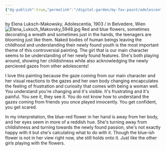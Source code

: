 ```yaml
---
{"dg-publish":true,"permalink":"/digital-garden/my-fav-paint/adolescentia/"}
---
```


by Elena Luksch-Makowsky, Adolescentia, 1903 / in Belvedere, Wien
![Elena_Luksch_Makovsky_5948.jpg](/img/user/Elena_Luksch_Makovsky_5948.jpg)
Red and blue flowers, sometimes decorating a wreath and sometimes just in the hands, the teenagers are blooming just like them. Naked bodies of human beings leaving the childhood and understanding their newly found youth is the most important theme of this controversial painting. The girl that is our main character seems to be understanding of her newly found features. She's both playing around, showing her childishness while also acknowledging the newly percieved gazes from other adolescents! 

I love this painting because the gaze coming from our main character and her visual reactions to the gazes and her own body changing encapculates the feeling of frustration and curiosity that comes with being a woman well.  You understand you're changing and it's visible. It's frustrating and it's painful. You see it, they see it. You do not know how to understand the gazes coming from friends you once played innocently. You get confident, you get scared. 

In my interpretation, the blue-red flower in her hand is away from her body, and her eyes seem in more of a reddish hue. She's turning away from childishness and turning towards the newly found passion, she's not exactly happy with it but she's calculating what to do with it. Though the blue-ish flower is not in her view right now, she still holds onto it. Just like the other girls playing with the flowers.
